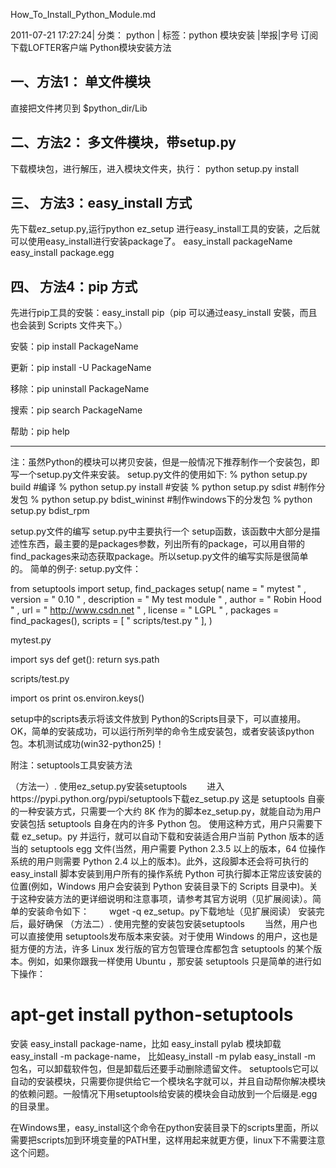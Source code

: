 How_To_Install_Python_Module.md

2011-07-21 17:27:24|  分类： python |  标签：python  模块安装   |举报|字号 订阅
下载LOFTER客户端
Python模块安装方法


## 一、方法1： 单文件模块
直接把文件拷贝到 $python_dir/Lib

## 二、方法2： 多文件模块，带setup.py

下载模块包，进行解压，进入模块文件夹，执行：
python setup.py install

## 三、 方法3：easy_install 方式

 先下载ez_setup.py,运行python ez_setup 进行easy_install工具的安装，之后就可以使用easy_install进行安装package了。
  easy_install  packageName
  easy_install  package.egg

## 四、 方法4：pip 方式 

先进行pip工具的安裝：easy_install pip（pip 可以通过easy_install 安裝，而且也会装到 Scripts 文件夹下。）

安裝：pip install PackageName

更新：pip install -U PackageName

移除：pip uninstall PackageName

搜索：pip search PackageName

帮助：pip help

---------------------------------------------------------------------------------------------------------------------------------------------------------------------------------------------------------

注：虽然Python的模块可以拷贝安装，但是一般情况下推荐制作一个安装包，即写一个setup.py文件来安装。
setup.py文件的使用如下:
% python setup.py build     #编译
% python setup.py install    #安装
% python setup.py sdist      #制作分发包
% python setup.py bdist_wininst    #制作windows下的分发包
% python setup.py bdist_rpm

setup.py文件的编写
setup.py中主要执行一个 setup函数，该函数中大部分是描述性东西，最主要的是packages参数，列出所有的package，可以用自带的find_packages来动态获取package。所以setup.py文件的编写实际是很简单的。
简单的例子:
setup.py文件：

 from setuptools import setup, find_packages
setup(
       name = " mytest " ,
       version = " 0.10 " ,
       description = " My test module " ,
       author = " Robin Hood " ,
       url = " http://www.csdn.net " ,
       license = " LGPL " ,
       packages = find_packages(),
       scripts = [ " scripts/test.py " ],
       )

mytest.py

import sys
def get():
     return sys.path

scripts/test.py

import os
print os.environ.keys() 

setup中的scripts表示将该文件放到 Python的Scripts目录下，可以直接用。OK，简单的安装成功，可以运行所列举的命令生成安装包，或者安装该python包。本机测试成功(win32-python25)！


附注：setuptools工具安装方法

（方法一）. 使用ez_setup.py安装setuptools
　　进入https://pypi.python.org/pypi/setuptools下载ez_setup.py
 这是 setuptools 自豪的一种安装方式，只需要一个大约 8K 作为的脚本ez_setup.py，就能自动为用户安装包括 setuptools 自身在内的许多 Python 包。 使用这种方式，用户只需要下载 ez_setup。py 并运行，就可以自动下载和安装适合用户当前 Python 版本的适当的 setuptools egg 文件(当然，用户需要 Python 2.3.5 以上的版本，64 位操作系统的用户则需要 Python 2.4 以上的版本)。此外，这段脚本还会将可执行的 easy_install 脚本安装到用户所有的操作系统 Python 可执行脚本正常应该安装的位置(例如，Windows 用户会安装到 Python 安装目录下的 Scripts 目录中)。关于这种安装方法的更详细说明和注意事项，请参考其官方说明（见扩展阅读）。简单的安装命令如下： 　　wget -q ez_setup。py下载地址（见扩展阅读） 安装完后，最好确保
（方法二）. 使用完整的安装包安装setuptools
　　当然，用户也可以直接使用 setuptools发布版本来安装。对于使用 Windows 的用户，这也是挺方便的方法，许多 Linux 发行版的官方包管理仓库都包含 setuptools 的某个版本。例如，如果你跟我一样使用 Ubuntu ，那安装 setuptools 只是简单的进行如下操作：
# apt-get install python-setuptools
安装 easy_install package-name，比如 easy_install pylab
模块卸载 easy_install -m package-name， 比如easy_install -m pylab
easy_install -m 包名，可以卸载软件包，但是卸载后还要手动删除遗留文件。
setuptools它可以自动的安装模块，只需要你提供给它一个模块名字就可以，并且自动帮你解决模块的依赖问题。一般情况下用setuptools给安装的模块会自动放到一个后缀是.egg的目录里。

在Windows里，easy_install这个命令在python安装目录下的scripts里面，所以需要把scripts加到环境变量的PATH里，这样用起来就更方便，linux下不需要注意这个问题。